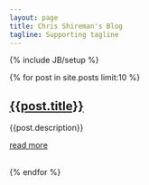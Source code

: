```yaml
---
layout: page
title: Chris Shireman's Blog
tagline: Supporting tagline
---
```

{% include JB/setup %}

{% for post in site.posts limit:10 %}
<h2><a href="{{ BASE_PATH }}{{ post.url }}">{{post.title}}</a></h2>

{{post.description}} 

<a href="{{ BASE_PATH }}{{ post.url }}">read more</a>
<br/>
<br/>

{% endfor %}




